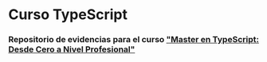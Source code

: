# Curso TypeScript

### Repositorio de evidencias para el curso ["Master en TypeScript: Desde Cero a Nivel Profesional"](https://www.udemy.com/share/103bVZ3@GtcXLRqpSZI_RH9gWJclEHEdKDAUNduj9zBdoKv8USVBVOcGjTba_uwvHoCpTcCGCg==/)
